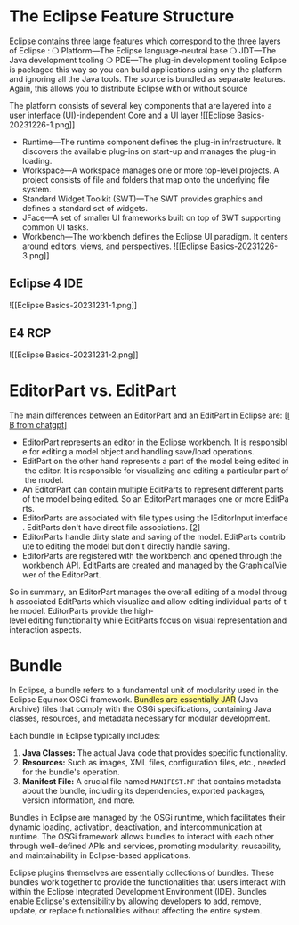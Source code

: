 # The Eclipse Feature Structure
Eclipse contains three large features which correspond to the three layers of Eclipse :
❍ Platform—The Eclipse language-neutral base
❍ JDT—The Java development tooling
❍ PDE—The plug-in development tooling
Eclipse is packaged this way so you can build applications using only the platform and ignoring all the Java tools.
The source is bundled as separate features. Again, this allows you to distribute Eclipse with or without source

The platform consists of several key components that are layered into a user interface (UI)-independent Core and a UI layer
![[Eclipse Basics-20231226-1.png]]
- Runtime—The runtime component defines the plug-in infrastructure. It discovers the available plug-ins on start-up and manages the plug-in loading.
- Workspace—A workspace manages one or more top-level projects. A project consists of file and folders that map onto the underlying file system.
- Standard Widget Toolkit (SWT)—The SWT provides graphics and defines a standard set of widgets.
- JFace—A set of smaller UI frameworks built on top of SWT supporting common UI tasks.
- Workbench—The workbench defines the Eclipse UI paradigm. It centers around editors, views, and perspectives.
![[Eclipse Basics-20231226-3.png]]


## Eclipse 4 IDE

![[Eclipse Basics-20231231-1.png]]

## E4 RCP
![[Eclipse Basics-20231231-2.png]]

# EditorPart vs. EditPart

The main differences between an EditorPart and an EditPart in Eclipse are: [[IB from chatgpt]](https://stackoverflow.com/questions/3259490)

- EditorPart represents an editor in the Eclipse workbench. It is responsible for editing a model object and handling save/load operations.
- EditPart on the other hand represents a part of the model being edited in the editor. It is responsible for visualizing and editing a particular part of the model.
- An EditorPart can contain multiple EditParts to represent different parts of the model being edited. So an EditorPart manages one or more EditParts.
- EditorParts are associated with file types using the IEditorInput interface. EditParts don't have direct file associations. [[2]](https://stackoverflow.com/questions/1929961)
- EditorParts handle dirty state and saving of the model. EditParts contribute to editing the model but don't directly handle saving.
- EditorParts are registered with the workbench and opened through the workbench API. EditParts are created and managed by the GraphicalViewer of the EditorPart.

So in summary, an EditorPart manages the overall editing of a model through associated EditParts which visualize and allow editing individual parts of the model. EditorParts provide the high-level editing functionality while EditParts focus on visual representation and interaction aspects.

# Bundle
  
In Eclipse, a bundle refers to a fundamental unit of modularity used in the Eclipse Equinox OSGi framework. <span style="background:#fff88f">Bundles are essentially JAR</span> (Java Archive) files that comply with the OSGi specifications, containing Java classes, resources, and metadata necessary for modular development.

Each bundle in Eclipse typically includes:

1. **Java Classes:** The actual Java code that provides specific functionality.
2. **Resources:** Such as images, XML files, configuration files, etc., needed for the bundle's operation.
3. **Manifest File:** A crucial file named `MANIFEST.MF` that contains metadata about the bundle, including its dependencies, exported packages, version information, and more.

Bundles in Eclipse are managed by the OSGi runtime, which facilitates their dynamic loading, activation, deactivation, and intercommunication at runtime. The OSGi framework allows bundles to interact with each other through well-defined APIs and services, promoting modularity, reusability, and maintainability in Eclipse-based applications.

Eclipse plugins themselves are essentially collections of bundles. These bundles work together to provide the functionalities that users interact with within the Eclipse Integrated Development Environment (IDE). Bundles enable Eclipse's extensibility by allowing developers to add, remove, update, or replace functionalities without affecting the entire system.